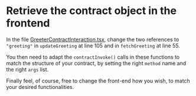 # Retrieve the contract object in the frontend

In the file [GreeterContractInteraction.tsx](https://github.com/paltalabs/create-soroban-dapp/edit/main/soroban-react-dapp/src/components/web3/GreeterContractInteractions.tsx), change the two references to `"greeting"` in `updateGreeting` at line 105 and in `fetchGreeting` at line 55.

You then need to adapt the `contractInvoke()` calls in these functions to match the structure of your contract, by setting the right `method` name and the right `args` list.

Finally feel, of course, free to change the front-end how you wish, to match your desired functionalities.